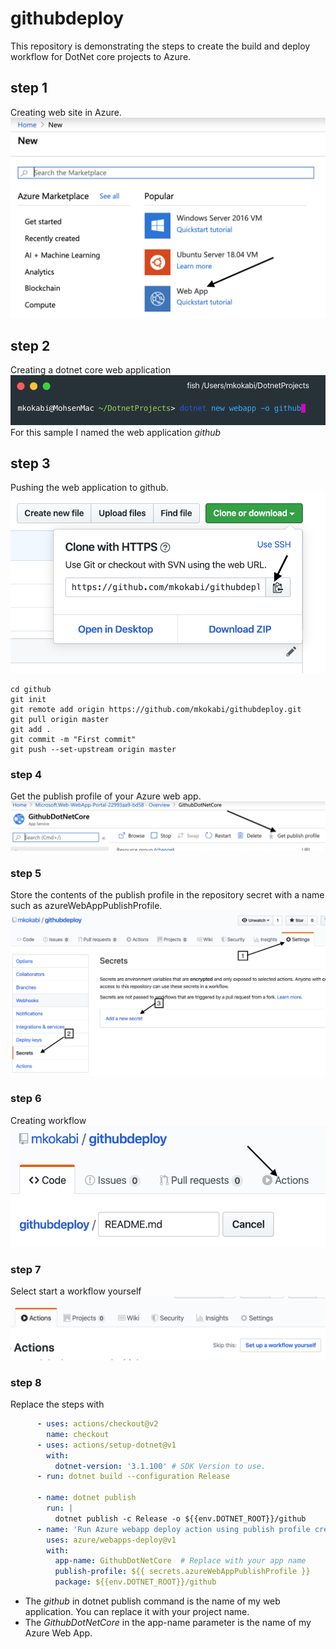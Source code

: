 # githubdeploy
This repository is demonstrating the steps to create the build and deploy workflow for DotNet core projects to Azure.
## step 1
Creating web site in Azure.
![creating web site in Azure](https://github.com/mkokabi/githubdeploy/blob/master/images/image1.png)

## step 2
Creating a dotnet core web application
![Creating a dotnet core web application](https://github.com/mkokabi/githubdeploy/blob/master/images/image2.png)
For this sample I named the web application *github*

## step 3
Pushing the web application to github.
![Getting the remote URL](https://github.com/mkokabi/githubdeploy/blob/master/images/image3.png)

```shell
cd github
git init
git remote add origin https://github.com/mkokabi/githubdeploy.git
git pull origin master
git add .
git commit -m "First commit"
git push --set-upstream origin master
```
### step 4
Get the publish profile of your Azure web app.
![Get the publish profile](https://github.com/mkokabi/githubdeploy/blob/master/images/image6.png)

### step 5
Store the contents of the publish profile in the repository secret with a name such as azureWebAppPublishProfile.
![Creating repository secret](https://github.com/mkokabi/githubdeploy/blob/master/images/image7.png)


### step 6
Creating workflow
![Switching to actions tab](https://github.com/mkokabi/githubdeploy/blob/master/images/image4.png)

### step 7
Select start a workflow yourself
![Start a new workflow](https://github.com/mkokabi/githubdeploy/blob/master/images/image5.png)

### step 8
Replace the steps with
```yaml
      - uses: actions/checkout@v2
        name: checkout
      - uses: actions/setup-dotnet@v1
        with:
          dotnet-version: '3.1.100' # SDK Version to use.
      - run: dotnet build --configuration Release

      - name: dotnet publish
        run: |
          dotnet publish -c Release -o ${{env.DOTNET_ROOT}}/github 
      - name: 'Run Azure webapp deploy action using publish profile credentials'
        uses: azure/webapps-deploy@v1
        with: 
          app-name: GithubDotNetCore  # Replace with your app name
          publish-profile: ${{ secrets.azureWebAppPublishProfile }} 
          package: ${{env.DOTNET_ROOT}}/github 
```
- The *github* in dotnet publish command is the name of my web application. You can replace it with your project name. 
- The *GithubDotNetCore* in the app-name parameter is the name of my Azure Web App. 


